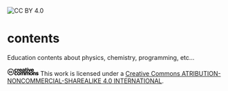 ![CC BY 4.0](https://img.shields.io/badge/license-CC--BY--NC--SA--4.0-lightgrey)

# contents
Education contents about physics, chemistry, programming, etc...

<img src="cc.logo.png" height="20"/> This work is licensed under a [Creative Commons ATRIBUTION-NONCOMMERCIAL-SHAREALIKE 4.0 INTERNATIONAL](https://creativecommons.org/licenses/by-nc-sa/4.0/legalcode.en/).
